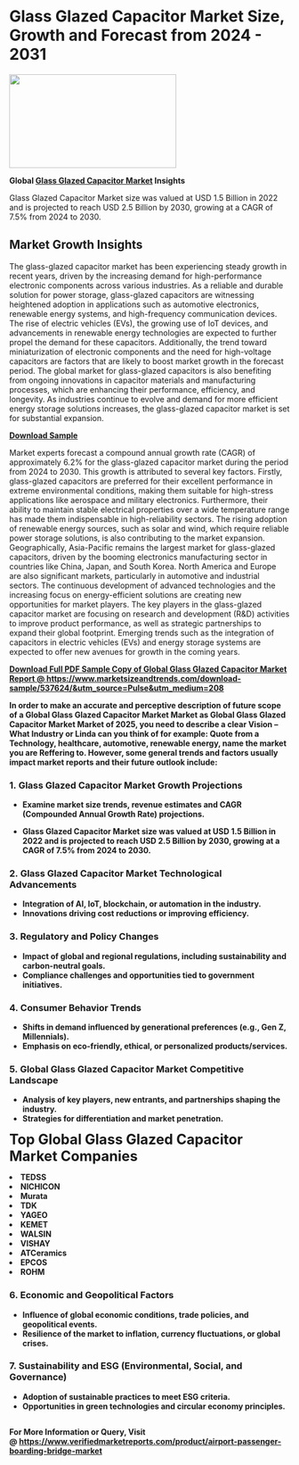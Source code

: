 <H1>Glass Glazed Capacitor Market Size, Growth and Forecast from 2024 - 2031</H1><img class="aligncenter size-medium wp-image-584254" src="https://thirdeyenews.in/wp-content/uploads/2024/09/Global-Market-Research-300x168.jpeg" alt="" width="300" height="168" /><p><strong>Global&nbsp;<a href="https://www.marketsizeandtrends.com/download-sample/537624/&amp;utm_source=Pulse&amp;utm_medium=208">Glass Glazed Capacitor Market</a> Insights</strong></p><p>Glass Glazed Capacitor Market size was valued at USD 1.5 Billion in 2022 and is projected to reach USD 2.5 Billion by 2030, growing at a CAGR of 7.5% from 2024 to 2030.</p><p><h2>Market Growth Insights</h2> <p>The glass-glazed capacitor market has been experiencing steady growth in recent years, driven by the increasing demand for high-performance electronic components across various industries. As a reliable and durable solution for power storage, glass-glazed capacitors are witnessing heightened adoption in applications such as automotive electronics, renewable energy systems, and high-frequency communication devices. The rise of electric vehicles (EVs), the growing use of IoT devices, and advancements in renewable energy technologies are expected to further propel the demand for these capacitors. Additionally, the trend toward miniaturization of electronic components and the need for high-voltage capacitors are factors that are likely to boost market growth in the forecast period. The global market for glass-glazed capacitors is also benefiting from ongoing innovations in capacitor materials and manufacturing processes, which are enhancing their performance, efficiency, and longevity. As industries continue to evolve and demand for more efficient energy storage solutions increases, the glass-glazed capacitor market is set for substantial expansion.</p> <p><strong><a href="#">Download Sample</a></strong></p> <p>Market experts forecast a compound annual growth rate (CAGR) of approximately 6.2% for the glass-glazed capacitor market during the period from 2024 to 2030. This growth is attributed to several key factors. Firstly, glass-glazed capacitors are preferred for their excellent performance in extreme environmental conditions, making them suitable for high-stress applications like aerospace and military electronics. Furthermore, their ability to maintain stable electrical properties over a wide temperature range has made them indispensable in high-reliability sectors. The rising adoption of renewable energy sources, such as solar and wind, which require reliable power storage solutions, is also contributing to the market expansion. Geographically, Asia-Pacific remains the largest market for glass-glazed capacitors, driven by the booming electronics manufacturing sector in countries like China, Japan, and South Korea. North America and Europe are also significant markets, particularly in automotive and industrial sectors. The continuous development of advanced technologies and the increasing focus on energy-efficient solutions are creating new opportunities for market players. The key players in the glass-glazed capacitor market are focusing on research and development (R&D) activities to improve product performance, as well as strategic partnerships to expand their global footprint. Emerging trends such as the integration of capacitors in electric vehicles (EVs) and energy storage systems are expected to offer new avenues for growth in the coming years. <p><strong><a href="#"></p><p><span class=""><strong>Download Full PDF Sample Copy of Global Glass Glazed Capacitor Market Report</strong> @ <a href="https://www.marketsizeandtrends.com/download-sample/537624/&amp;utm_source=Pulse&amp;utm_medium=208" target="_blank">https://www.marketsizeandtrends.com/download-sample/537624/&amp;utm_source=Pulse&amp;utm_medium=208</a></span></p><p>In order to make an accurate and perceptive description of future scope of a Global&nbsp;Glass Glazed Capacitor Market Market as Global&nbsp;Glass Glazed Capacitor Market Market of 2025, you need to describe a clear Vision &ndash; What Industry or Linda can you think of for example: Quote from a Technology, healthcare, automotive, renewable energy, name the market you are Reffering to. However, some general trends and factors usually impact market reports and their future outlook include:</p><h3>1.&nbsp;<strong>Glass Glazed Capacitor Market Growth Projections</strong></h3><ul><li>Examine market size trends, revenue estimates and CAGR (Compounded Annual Growth Rate) projections.</li><li><p>Glass Glazed Capacitor Market size was valued at USD 1.5 Billion in 2022 and is projected to reach USD 2.5 Billion by 2030, growing at a CAGR of 7.5% from 2024 to 2030.</p></li></ul><h3>2.&nbsp;<strong>Glass Glazed Capacitor Market Technological Advancements</strong></h3><ul><li>Integration of AI, IoT, blockchain, or automation in the industry.</li><li>Innovations driving cost reductions or improving efficiency.</li></ul><h3>3.&nbsp;<strong>Regulatory and Policy Changes</strong></h3><ul><li>Impact of global and regional regulations, including sustainability and carbon-neutral goals.</li><li>Compliance challenges and opportunities tied to government initiatives.</li></ul><h3>4.&nbsp;<strong>Consumer Behavior Trends</strong></h3><ul><li>Shifts in demand influenced by generational preferences (e.g., Gen Z, Millennials).</li><li>Emphasis on eco-friendly, ethical, or personalized products/services.</li></ul><h3>5.&nbsp;<strong>Global Glass Glazed Capacitor Market Competitive Landscape</strong></h3><ul><li>Analysis of key players, new entrants, and partnerships shaping the industry.</li><li>Strategies for differentiation and market penetration.</li></ul><p data-pm-slice="1 1 []"><span style="color: inherit; font-family: inherit; font-size: 25px;">Top Global Glass Glazed Capacitor Market Companies</span></p><div class="" data-test-id=""><p><li>TEDSS</li><li> NICHICON</li><li> Murata</li><li> TDK</li><li> YAGEO</li><li> KEMET</li><li> WALSIN</li><li> VISHAY</li><li> ATCeramics</li><li> EPCOS</li><li> ROHM</li></p></div><h3>6.&nbsp;<strong>Economic and Geopolitical Factors</strong></h3><ul><li>Influence of global economic conditions, trade policies, and geopolitical events.</li><li>Resilience of the market to inflation, currency fluctuations, or global crises.</li></ul><h3>7.&nbsp;<strong>Sustainability and ESG (Environmental, Social, and Governance)</strong></h3><ul><li>Adoption of sustainable practices to meet ESG criteria.</li><li>Opportunities in green technologies and circular economy principles.</li></ul><h2><strong style="font-size: 14px;">For More Information or Query, Visit @&nbsp;</strong><a style="background-color: #ffffff; font-size: 14px;" href="https://www.marketsizeandtrends.com/report/glass-glazed-capacitor-market/" target="_blank">https://www.verifiedmarketreports.com/product/airport-passenger-boarding-bridge-market</a></h2>

